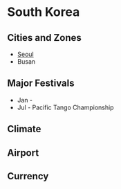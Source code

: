 ---
---


# South Korea


## Cities and Zones
+ [Seoul](/go/seo)
+ Busan



## Major Festivals
- Jan -
- Jul - Pacific Tango Championship

## Climate

## Airport

## Currency
